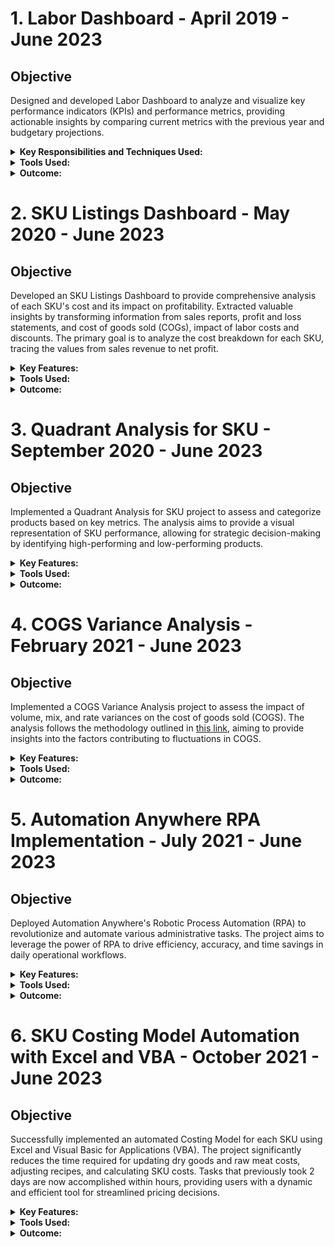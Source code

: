 # 1. Labor Dashboard - April 2019 - June 2023

## Objective
Designed and developed Labor Dashboard to analyze and visualize key performance indicators (KPIs) and performance metrics, providing actionable insights by comparing current metrics with the previous year and budgetary projections.

<details>
  <summary><strong>Key Responsibilities and Techniques Used:</strong></summary>

  - **Data Collection:**
    - Gathered raw data from various sources within the manufacturing company, including production logs, employee records, and financial reports.

  - **Data Processing and Cleaning:**
    - Utilized Microsoft Power Query to clean and transform raw data into a usable format.
    - Addressed missing or inconsistent data to ensure accuracy and reliability.

  - **Metric Definition and Calculation:**
    - Defined key performance indicators (KPIs) such as Kg per man hour and cost per kg.
    - Utilzing DAX - Microsoft Power Pivot to aggregrate and visualized data.

  - **Comparison Analysis:**
    - Compare current performance metrics with performance from the previous year and establish budgetary targets.

  - **Visualization:**
    - Data modeling and visualization With Microsoft Power Pivot.
    - Interactive and intuitive dashboards to present key insights to stakeholders.

  - **Insightful Reporting:**
    - Created detailed reports highlighting trends, areas of improvement, and potential cost-saving opportunities.
    - Provided actionable recommendations based on the analysis to enhance overall labor efficiency and cost-effectiveness.

  - **Iterative Improvement:**
    - Facilitated ongoing weekly updates and led meetings to discuss, incorporating feedback from stakeholders to enhance the dashboard's functionality and user-friendliness.

</details>

<details>
  <summary><strong>Tools Used:</strong></summary>

  - Microsoft Power Query and Power Pivot for data processing, analysis and interactive data visualization and dashboard creation.

</details>

<details>
  <summary><strong>Outcome:</strong></summary>

  The innovative Labor Dashboard provided the company with a timeline-based, dynamic overview of labor efficiency and cost performance. Stakeholders could make informed decisions based on the insights gained, leading to ongoing improvements in productivity and cost-effectiveness.

</details>

# 2. SKU Listings Dashboard - May 2020 - June 2023

## Objective
Developed an SKU Listings Dashboard to provide comprehensive analysis of each SKU's cost and its impact on profitability. Extracted valuable insights by transforming information from sales reports, profit and loss statements, and cost of goods sold (COGs), impact of labor costs and discounts. The primary goal is to analyze the cost breakdown for each SKU, tracing the values from sales revenue to net profit.

<details>
  <summary><strong>Key Features:</strong></summary>

  - **Data Integration:**
    - Gathered data from sales reports, profit and loss statements, COGs, and labor costs for each SKU.

  - **Cost Breakdown:**
    - Analyzed the cost components for each SKU, including raw materials, labor, and the impact of discounts.

  - **Profitability Analysis:**
    - Tracked the journey of each SKU from sales revenue through cost components to net profit.

  - **Visualization:**
    - Utilized advanced visualization techniques to present SKU-specific information in an intuitive and insightful manner.

  - **Interactive Dashboards:**
    - Developed interactive dashboards allowing users to drill down into specific SKUs for a detailed view.

  - **Iterative Refinement:**
    - Engaged in ongoing refinement based on user feedback to enhance the dashboard's functionality and user-friendliness.

</details>

<details>
  <summary><strong>Tools Used:</strong></summary>

  - Excel for detailed data analysis and calculations.
  - Power Query, Power Pivot and defining measures if DAX for data integration and visualization.

</details>

<details>
  <summary><strong>Outcome:</strong></summary>

  The SKU Listings Dashboard offers a comprehensive view of the cost breakdown for each SKU, highlighting the impact of discounts and providing insights into the profitability of each product. Stakeholders can make informed decisions regarding pricing, inventory management, and overall business strategy.

</details>

# 3. Quadrant Analysis for SKU - September 2020 - June 2023

## Objective
Implemented a Quadrant Analysis for SKU project to assess and categorize products based on key metrics. The analysis aims to provide a visual representation of SKU performance, allowing for strategic decision-making by identifying high-performing and low-performing products.

<details>
  <summary><strong>Key Features:</strong></summary>

  - **Metric Selection:**
    - Identified and selected relevant metrics to evaluate SKU performance, considering factors such as sales volume, profitability.

  - **Quadrant Definition:**
    - Developed a quadrant framework to categorize SKUs based on their performance in selected metrics, creating segments like High Performers, Low Performers, Stars, and Underachievers.

  - **Data Visualization:**
    - Create interactive quadrant charts using MS Excel visualization tools to provide a clear and intuitive overview of SKU positions.

  - **Dynamic Updates:**
    - Implemented dynamic updates to the quadrant analysis, ensuring real-time adjustments based on changing metrics and market conditions.

  - **Strategic Insights:**
    - Extracted strategic insights from quadrant positions, aiding in inventory management, marketing strategies, and product development decisions.

  - **Feedback Integration:**
    - Incorporated stakeholder feedback for continuous improvement and refinement of the quadrant analysis model.

</details>

<details>
  <summary><strong>Tools Used:</strong></summary>

  - Utilized Microsoft BI tools for interactive data integration and visualization.

</details>

<details>
  <summary><strong>Outcome:</strong></summary>

  The Quadrant Analysis for SKU project provides a dynamic and strategic overview of product performance. Stakeholders can quickly identify trends, allocate resources effectively, and make informed decisions to optimize SKU management and enhance overall business performance.

</details>

# 4. COGS Variance Analysis - February 2021 - June 2023

## Objective
Implemented a COGS Variance Analysis project to assess the impact of volume, mix, and rate variances on the cost of goods sold (COGS). The analysis follows the methodology outlined in [this link](https://8020consulting.com/manufacturing-cogs-variance-volume-mix-rate/), aiming to provide insights into the factors contributing to fluctuations in COGS.

<details>
  <summary><strong>Key Features:</strong></summary>

  - **Variance Components Identification:**
    - Adopted a standardized methodology to identify and quantify volume, mix, and rate variances within the COGS.

  - **Data Collection:**
    - Gathered relevant data from production records, sales reports, and cost accounting systems to facilitate the variance analysis.

  - **Analysis Framework:**
    - Developed a framework for isolating and analyzing each variance component, allowing for a comprehensive understanding of the factors influencing COGS fluctuations.

  - **Visualization:**
    - Utilized visual representation techniques, such as charts or dashboards, to communicate the impact of volume, mix, and rate variances effectively.

  - **Root Cause Analysis:**
    - Conducted root cause analysis to identify the underlying factors contributing to variances, enabling targeted corrective actions.

  - **Continuous Monitoring:**
    - By implementing a system for ongoing monitoring of COGS variances, it is possible to identify the root causes of the variances and take corrective action to prevent them from occurring in the future.

</details>

<details>
  <summary><strong>Tools Used:</strong></summary>

  - Excel BI tools for data analysis and data visualization. 

</details>

<details>
  <summary><strong>Outcome:</strong></summary>

  The COGS Variance Analysis project provides a detailed breakdown of volume, mix, and rate variances, enabling the identification of key drivers affecting manufacturing costs. Stakeholders can use these insights to optimize production processes, manage costs effectively, and make data-driven decisions to improve overall profitability.

</details>

# 5. Automation Anywhere RPA Implementation - July 2021 - June 2023

## Objective
Deployed Automation Anywhere's Robotic Process Automation (RPA) to revolutionize and automate various administrative tasks. The project aims to leverage the power of RPA to drive efficiency, accuracy, and time savings in daily operational workflows.

<details>
  <summary><strong>Key Features:</strong></summary>

  - **Task Selection and Prioritization:**
    - Identified and prioritized administrative tasks with Automation Anywhere's RPA potential, focusing on repetitive, rule-based processes prone to errors.

  - **Bot Configuration with Automation Anywhere:**
    - Leveraged Automation Anywhere's intuitive platform to configure and deploy RPA bots, ensuring seamless integration with existing systems.

  - **Process Automation Mapping:**
    - Mapped end-to-end processes, defining logical steps and decision points for RPA bots, aligning with Automation Anywhere's best practices.

  - **Exception Handling and Error Reduction:**
    - Implemented robust exception handling mechanisms within the RPA workflows to address variations and reduce errors effectively.

  - **Comprehensive Testing with Automation Anywhere:**
    - Conducted thorough testing and validation using Automation Anywhere's testing features, ensuring reliability and adherence to business rules.

  - **User Training and Collaboration:**
    - Provided targeted training on Automation Anywhere's platform, empowering staff to interact with and monitor RPA bots. </details>

<details>
  <summary><strong>Tools Used:</strong></summary>

  - **Automation Anywhere RPA Platform:**
    - Leveraged Automation Anywhere's comprehensive platform for end-to-end RPA deployment and management.

</details>

<details>
  <summary><strong>Outcome:</strong></summary>

  The Automation Anywhere RPA implementation has successfully transformed various administrative tasks, substantial time savings, minimizing errors, and elevating overall operational efficiency. 

</details>

# 6. SKU Costing Model Automation with Excel and VBA - October 2021 - June 2023

## Objective
Successfully implemented an automated Costing Model for each SKU using Excel and Visual Basic for Applications (VBA). The project significantly reduces the time required for updating dry goods and raw meat costs, adjusting recipes, and calculating SKU costs. Tasks that previously took 2 days are now accomplished within hours, providing users with a dynamic and efficient tool for streamlined pricing decisions.

<details>
  <summary><strong>Key Features:</strong></summary>

  - **Dynamic Template:**
    - Developed a dynamic Excel template with VBA for SKU costing, drastically reducing the time needed for manual calculations.

  - **Data Integration:**
    - Integrated external data sources for updated dry goods costs and raw meat costs, ensuring up to date information.

  - **Recipe Adjustment Interface:**
    - Designed an intuitive user interface to adjust recipes swiftly, accommodating changes in ingredient costs and quantities.

  - **Cost Calculation Automation:**
    - Automated cost calculations from raw meat cost through cooking and packing costs to final SKU costing, reducing the entire process to a matter of hours.

  - **Scenario Analysis:**
    - Incorporated scenario analysis capabilities, enabling users to simulate cost impacts rapidly based on various ingredient and production cost scenarios.

  - **User-Friendly Reporting:**
    - Implemented user-friendly reports and dashboards for clear visualization of SKU costing breakdowns, further speeding up decision-making.

</details>

<details>
  <summary><strong>Tools Used:</strong></summary>

  - **Microsoft Excel:**
    - Leveraged Excel for creating dynamic templates, data integration, and user interface design, significantly expediting the process.

  - **Visual Basic for Applications (VBA):**
    - Utilized VBA to automate calculations, data manipulation, and enhance user interactivity, resulting in a remarkable reduction in processing time.

</details>

<details>
  <summary><strong>Outcome:</strong></summary>

  The automated SKU Costing Model has revolutionized the workflow, accomplishing tasks that previously took 2 days in a matter of hours. By leveraging Excel and VBA, the project provides a flexible and user-friendly solution, allowing stakeholders to make informed pricing decisions swiftly based on real-time cost data and scenario analysis.

</details>


